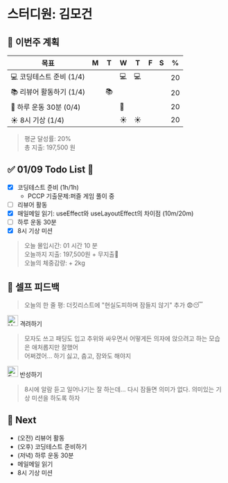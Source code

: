 # 스터디원: 김모건

## 🚀 이번주 계획

| 목표                     | M   | T   | W   | T   | F   | S   | %   |
| ------------------------ | --- | --- | --- | --- | --- | --- | --- |
| 💻 코딩테스트 준비 (1/4) |     |     | 💻  |  💻  |     |     | 20  |
| 📚 리뷰어 활동하기 (1/4) |     | 📚  |     |     |     |     | 20  |
| 💪 하루 운동 30분 (0/4)  |     |     | 💪  |     |     |     | 20  |
| ☀️ 8시 기상 (1/4)        |     |     | ☀️  |  ☀️  |     |     | 20  |

> 평균 달성률: 20% <br>
> 총 지출: 197,500 원 <br>

## ✅ 01/09 Todo List 🌅

- [x] 코딩테스트 준비 (1h/1h)
  - PCCP 기출문제:퍼즐 게임 풀이 중
- [ ] 리뷰어 활동
- [x] 매일메일 읽기: useEffect와 useLayoutEffect의 차이점 (10m/20m)
- [ ] 하루 운동 30분
- [x] 8시 기상 미션

> 오늘 몰입시간: 01 시간 10 분<br>
> 오늘까지 지출: 197,500원 + 무지출🎉<br>
> 오늘의 체중감량: + 2kg

## 🎉 셀프 피드백

> 오늘의 한 줄 평: 더킷리스트에 "현실도피하며 잠들지 않기" 추가 😨😴

<img src="https://raw.githubusercontent.com/Tarikul-Islam-Anik/Animated-Fluent-Emojis/master/Emojis/Smilies/Hugging%20Face.png" alt="Hugging Face" width="25" height="25"> 격려하기</img>

> 모자도 쓰고 패딩도 입고 추위와 싸우면서 어떻게든 의자에 앉으려고 하는 모습은 애처롭지만 잘했어 <br>
> 어쩌겠어... 하기 싫고, 춥고, 잠와도 해야지 <br>

<img src="https://raw.githubusercontent.com/Tarikul-Islam-Anik/Animated-Fluent-Emojis/master/Emojis/Smilies/Face%20with%20Monocle.png" alt="Face with Monocle" width="25" height="25"> 반성하기</img>

> 8시에 알람 듣고 일어나기는 잘 하는데... 다시 잠들면 의미가 없다. 의미있는 기상 미션을 하도록 하자 <br>

## 🌱 Next

- (오전) 리뷰어 활동
- (오후) 코딩테스트 준비하기
- (저녁) 하루 운동 30분
- 메일메일 읽기
- 8시 기상 미션
